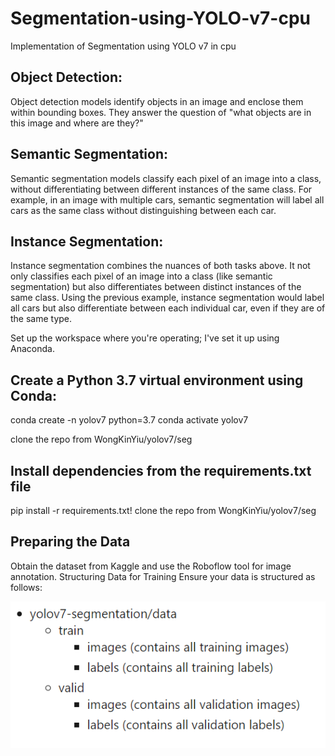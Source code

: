 # Segmentation-using-YOLO-v7-cpu
Implementation of Segmentation using YOLO v7 in cpu

<h2>Object Detection:</h2> Object detection models identify objects in an image and enclose them within bounding boxes. They answer the question of "what objects are in this image and where are they?"

<h2>Semantic Segmentation:</h2> Semantic segmentation models classify each pixel of an image into a class, without differentiating between different instances of the same class. For example, in an image with multiple cars, semantic segmentation will label all cars as the same class without distinguishing between each car.

<h2>Instance Segmentation:</h2> Instance segmentation combines the nuances of both tasks above. It not only classifies each pixel of an image into a class (like semantic segmentation) but also differentiates between distinct instances of the same class. Using the previous example, instance segmentation would label all cars but also differentiate between each individual car, even if they are of the same type.

Set up the workspace where you're operating; I've set it up using Anaconda.

<h2>Create a Python 3.7 virtual environment using Conda:</h2>
conda create -n yolov7 python=3.7
conda activate yolov7

clone the repo from WongKinYiu/yolov7/seg

<h2>Install dependencies from the requirements.txt file</h2>
pip install -r requirements.txt!
clone the repo from WongKinYiu/yolov7/seg

<h2>Preparing the Data</h2>
Obtain the dataset from Kaggle and use the Roboflow tool for image annotation.
Structuring Data for Training
Ensure your data is structured as follows:

<p align="center">
  <img src="https://github.com/Akhilsunny212/Segmentation-using-YOLO-v7-cpu/blob/main/image_path.png?raw=true" >
</p>


